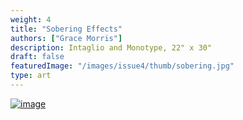 ```yaml
---
weight: 4
title: "Sobering Effects"
authors: ["Grace Morris"]
description: Intaglio and Monotype, 22" x 30"
draft: false
featuredImage: "/images/issue4/thumb/sobering.jpg"
type: art
---
```


<a href = "/images/issue4/sobering.jpg" data-lightbox="img">![image](/images/issue4/sobering.jpg#issues)</a>